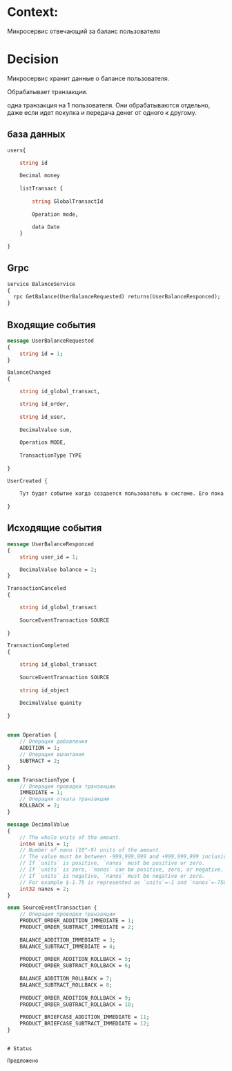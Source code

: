 # Context: 

Микросервис отвечающий за баланс пользователя

# Decision

Микросервис хранит данные о балансе пользователя. 

Обрабатывает транзакции. 

одна транзакция на 1 пользователя. Они обрабатываются отдельно, даже если идет покупка и передача денег от одного к другому. 

## база данных
```proto
users{

	string id
	
	Decimal money
	
	listTransact {
	
		string GlobalTransactId
		
		Operation mode,
		
		data Date
	}
	
}
```


## Grpc
```proto
service BalanceService 
{
  rpc GetBalance(UserBalanceRequested) returns(UserBalanceResponced);
}
```
## Входящие события
```proto
message UserBalanceRequested
{
	string id = 1;
}

BalanceChanged
{

	string id_global_transact,

	string id_order,
	
	string id_user,
	
	DecimalValue sum,
	
	Operation MODE,
	
	TransactionType TYPE
	
}

UserCreated {
	
	Тут будет событие когда создается пользователь в системе. Его пока нет.
	
}
```
## Исходящие события 

```proto
message UserBalanceResponced
{
	string user_id = 1;

	DecimalValue balance = 2;
}

TransactionCanceled
{

	string id_global_transact
	
	SourceEventTransaction SOURCE
	
}

TransactionCompleted
{

	string id_global_transact
	
	SourceEventTransaction SOURCE
	
	string id_object
	
	DecimalValue quanity
	
}
```
##

```proto
enum Operation {
	// Операция добавления 
	ADDITION = 1;
	// Операция вычитания  
	SUBTRACT = 2;
}
```
```proto
enum TransactionType {
	// Операция проводки транзакции 
	IMMEDIATE = 1;
	// Операция отката транзакции 
	ROLLBACK = 2;
}
```
```proto
message DecimalValue
{
	// The whole units of the amount.
	int64 units = 1;
	// Number of nano (10^-9) units of the amount.
	// The value must be between -999,999,999 and +999,999,999 inclusive.
	// If `units` is positive, `nanos` must be positive or zero.
	// If `units` is zero, `nanos` can be positive, zero, or negative.
	// If `units` is negative, `nanos` must be negative or zero.
	// For example $-1.75 is represented as `units`=-1 and `nanos`=-750,000,000.
	int32 nanos = 2;
}
```
```proto
enum SourceEventTransaction {
	// Операция проводки транзакции 
	PRODUCT_ORDER_ADDITION_IMMEDIATE = 1;
	PRODUCT_ORDER_SUBTRACT_IMMEDIATE = 2;
	
	BALANCE_ADDITION_IMMEDIATE = 3;
	BALANCE_SUBTRACT_IMMEDIATE = 4;
	
	PRODUCT_ORDER_ADDITION_ROLLBACK = 5;
	PRODUCT_ORDER_SUBTRACT_ROLLBACK = 6;
	
	BALANCE_ADDITION_ROLLBACK = 7;
	BALANCE_SUBTRACT_ROLLBACK = 8;
	
	PRODUCT_ORDER_ADDITION_ROLLBACK = 9;
	PRODUCT_ORDER_SUBTRACT_ROLLBACK = 10;
	
	PRODUCT_BRIEFCASE_ADDITION_IMMEDIATE = 11;
	PRODUCT_BRIEFCASE_SUBTRACT_IMMEDIATE = 12;
}
```
```

# Status

Предложено




